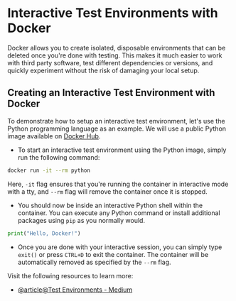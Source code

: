 # Interactive Test Environments with Docker

Docker allows you to create isolated, disposable environments that can be deleted once you're done with testing. This makes it much easier to work with third party software, test different dependencies or versions, and quickly experiment without the risk of damaging your local setup.

## Creating an Interactive Test Environment with Docker

To demonstrate how to setup an interactive test environment, let's use the Python programming language as an example. We will use a public Python image available on [Docker Hub](https://hub.docker.com/_/python).

- To start an interactive test environment using the Python image, simply run the following command:

```bash
docker run -it --rm python
```

Here, `-it` flag ensures that you're running the container in interactive mode with a tty, and `--rm` flag will remove the container once it is stopped.

- You should now be inside an interactive Python shell within the container. You can execute any Python command or install additional packages using `pip` as you normally would.

```python
print("Hello, Docker!")
```

- Once you are done with your interactive session, you can simply type `exit()` or press `CTRL+D` to exit the container. The container will be automatically removed as specified by the `--rm` flag.

Visit the following resources to learn more:

- [@article@Test Environments - Medium](https://manishsaini74.medium.com/containerized-testing-orchestrating-test-environments-with-docker-5201bfadfdf2)
